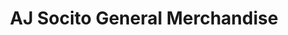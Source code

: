 ---
title: "AJ Socito General Merchandise"
url: /kawit/aj-socito-general-merchandise/
shop: Baustoffe
---